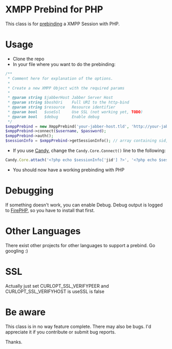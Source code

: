 XMPP Prebind for PHP
====================

This class is for [prebinding](http://metajack.im/2009/12/14/fastest-xmpp-sessions-with-http-prebinding/) a XMPP Session with PHP.

Usage
=====
* Clone the repo
* In your file where you want to do the prebinding:

```php
/**
 * Comment here for explanation of the options.
 *
 * Create a new XMPP Object with the required params
 *
 * @param string $jabberHost Jabber Server Host
 * @param string $boshUri    Full URI to the http-bind
 * @param string $resource   Resource identifier
 * @param bool   $useSsl     Use SSL (not working yet, TODO)
 * @param bool   $debug      Enable debug
 */
$xmppPrebind = new XmppPrebind('your-jabber-host.tld', 'http://your-jabber-host/http-bind/', 'Your XMPP Clients resource name', false, false);
$xmppPrebind->connect($username, $password);
$xmppPrebind->auth();
$sessionInfo = $xmppPrebind->getSessionInfo(); // array containing sid, rid and jid
```

* If you use [Candy](http://amiadogroup.github.com/candy), change the `Candy.Core.Connect()` line to the following:

```javascript
Candy.Core.attach('<?php echo $sessionInfo['jid'] ?>', '<?php echo $sessionInfo['sid'] ?>', '<?php echo $sessionInfo['rid'] ?>');
```

* You should now have a working prebinding with PHP

Debugging
=========
If something doesn't work, you can enable Debug. Debug output is logged to [FirePHP](http://www.firephp.org/), so you have to install that first.

Other Languages
===============
There exist other projects for other languages to support a prebind. Go googling :)

SSL
========
Actually just set CURLOPT_SSL_VERIFYPEER and CURLOPT_SSL_VERIFYHOST is useSSL is false

Be aware
========
This class is in no way feature complete. There may also be bugs. I'd appreciate it if you contribute or submit bug reports.

Thanks.